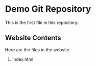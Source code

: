 # Demo Git Repository

This is the first file in this repository.

## Website Contents

Here are the files in the website.

1. index.html

